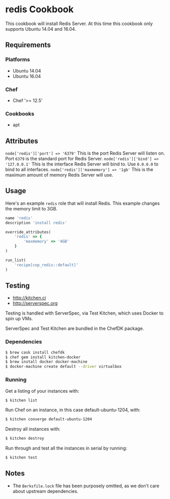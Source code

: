 # redis Cookbook
This cookbook will install Redis Server. At this time this cookbook only supports Ubuntu 14.04 and 16.04.

## Requirements
### Platforms
- Ubuntu 14.04
- Ubuntu 16.04

### Chef
- Chef '>= 12.5'

### Cookbooks
- apt

## Attributes
`node['redis']['port'] => '6379'` This is the port Redis Server will listen on.
Port `6379` is the standard port for Redis Server.
`node['redis']['bind'] => '127.0.0.1'` This is the interface Redis Server will
bind to. Use `0.0.0.0` to bind to all interfaces.
`node['redis']['maxmemory'] => '1gb'` This is the maximum amount of memory Redis
Server will use.

## Usage
Here's an example `redis` role that will install Redis. This example changes the
memory limit to 3GB.

```ruby
name 'redis'
description 'install redis'

override_attributes(
    'redis' => {
        'maxmemory' => '4GB'
    }
)

run_list(
    'recipe[cop_redis::default]'
)
```

## Testing
* http://kitchen.ci
* http://serverspec.org

Testing is handled with ServerSpec, via Test Kitchen, which uses Docker to spin up VMs.

ServerSpec and Test Kitchen are bundled in the ChefDK package.

### Dependencies
```bash
$ brew cask install chefdk
$ chef gem install kitchen-docker
$ brew install docker docker-machine
$ docker-machine create default --driver virtualbox
```

### Running
Get a listing of your instances with:

```bash
$ kitchen list
```

Run Chef on an instance, in this case default-ubuntu-1204, with:

```bash
$ kitchen converge default-ubuntu-1204
```

Destroy all instances with:

```bash
$ kitchen destroy
```

Run through and test all the instances in serial by running:

```bash
$ kitchen test
```

## Notes
* The `Berksfile.lock` file has been purposely omitted, as we don't care about upstream dependencies.
